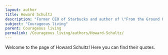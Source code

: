 ```yaml
---
layout: author
title: Howard Schultz
description: "Former CEO of Starbucks and author of \"From the Ground Up,\" Howard Schultz advocates for courageous leadership, encouraging business leaders to act with purpose and prioritize social responsibility."
subject: "Courageous living"
parent: Courageous living
permalink: /Courageous living/authors/Howard-Schultz/
---
```


Welcome to the page of Howard Schultz! Here you can find their quotes.

